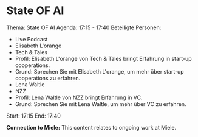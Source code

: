 # State OF AI
Thema: State OF AI
Agenda: 17:15 - 17:40
Beteiligte Personen:
- Live Podcast
- Elisabeth L'orange
- Tech & Tales
- Profil: Elisabeth L'orange von Tech & Tales bringt Erfahrung in start-up cooperations.
- Grund: Sprechen Sie mit Elisabeth L'orange, um mehr über start-up cooperations zu erfahren.
- Lena Waltle
- NZZ
- Profil: Lena Waltle von NZZ bringt Erfahrung in VC.
- Grund: Sprechen Sie mit Lena Waltle, um mehr über VC zu erfahren.

Start: 17:15
End: 17:40

**Connection to Miele:** This content relates to ongoing work at Miele.
